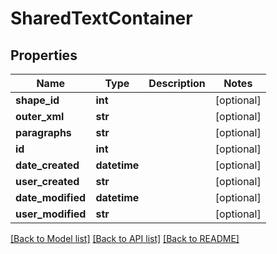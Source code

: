 # SharedTextContainer

## Properties
Name | Type | Description | Notes
------------ | ------------- | ------------- | -------------
**shape_id** | **int** |  | [optional] 
**outer_xml** | **str** |  | [optional] 
**paragraphs** | **str** |  | [optional] 
**id** | **int** |  | [optional] 
**date_created** | **datetime** |  | [optional] 
**user_created** | **str** |  | [optional] 
**date_modified** | **datetime** |  | [optional] 
**user_modified** | **str** |  | [optional] 

[[Back to Model list]](../README.md#documentation-for-models) [[Back to API list]](../README.md#documentation-for-api-endpoints) [[Back to README]](../README.md)


